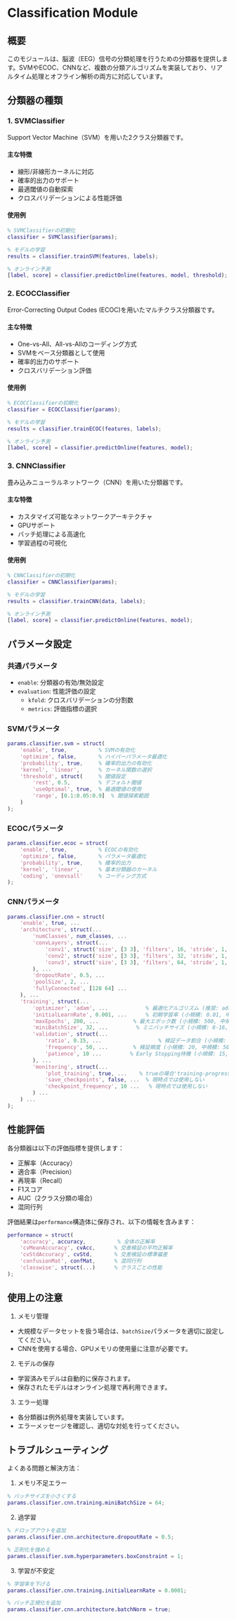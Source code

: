 # Classification Module

## 概要
このモジュールは、脳波（EEG）信号の分類処理を行うための分類器を提供します。SVMやECOC、CNNなど、複数の分類アルゴリズムを実装しており、リアルタイム処理とオフライン解析の両方に対応しています。

## 分類器の種類

### 1. SVMClassifier
Support Vector Machine（SVM）を用いた2クラス分類器です。

#### 主な特徴
- 線形/非線形カーネルに対応
- 確率的出力のサポート
- 最適閾値の自動探索
- クロスバリデーションによる性能評価

#### 使用例
```matlab
% SVMClassifierの初期化
classifier = SVMClassifier(params);

% モデルの学習
results = classifier.trainSVM(features, labels);

% オンライン予測
[label, score] = classifier.predictOnline(features, model, threshold);
```

### 2. ECOCClassifier
Error-Correcting Output Codes (ECOC)を用いたマルチクラス分類器です。

#### 主な特徴
- One-vs-All、All-vs-Allのコーディング方式
- SVMをベース分類器として使用
- 確率的出力のサポート
- クロスバリデーション評価

#### 使用例
```matlab
% ECOCClassifierの初期化
classifier = ECOCClassifier(params);

% モデルの学習
results = classifier.trainECOC(features, labels);

% オンライン予測
[label, score] = classifier.predictOnline(features, model);
```

### 3. CNNClassifier
畳み込みニューラルネットワーク（CNN）を用いた分類器です。

#### 主な特徴
- カスタマイズ可能なネットワークアーキテクチャ
- GPUサポート
- バッチ処理による高速化
- 学習過程の可視化

#### 使用例
```matlab
% CNNClassifierの初期化
classifier = CNNClassifier(params);

% モデルの学習
results = classifier.trainCNN(data, labels);

% オンライン予測
[label, score] = classifier.predictOnline(features, model);
```

## パラメータ設定

### 共通パラメータ
- `enable`: 分類器の有効/無効設定
- `evaluation`: 性能評価の設定
  - `kfold`: クロスバリデーションの分割数
  - `metrics`: 評価指標の選択

### SVMパラメータ
```matlab
params.classifier.svm = struct(
    'enable', true,          % SVMの有効化
    'optimize', false,       % ハイパーパラメータ最適化
    'probability', true,     % 確率的出力の有効化
    'kernel', 'linear',      % カーネル関数の選択
    'threshold', struct(     % 閾値設定
        'rest', 0.5,         % デフォルト閾値
        'useOptimal', true,  % 最適閾値の使用
        'range', [0.1:0.05:0.9]  % 閾値探索範囲
    )
);
```

### ECOCパラメータ
```matlab
params.classifier.ecoc = struct(
    'enable', true,          % ECOCの有効化
    'optimize', false,       % パラメータ最適化
    'probability', true,     % 確率的出力
    'kernel', 'linear',      % 基本分類器のカーネル
    'coding', 'onevsall'     % コーディング方式
);
```

### CNNパラメータ
```matlab
params.classifier.cnn = struct(
    'enable', true, ...
    'architecture', struct(...
        'numClasses', num_classes, ...
        'convLayers', struct(...     
            'conv1', struct('size', [3 3], 'filters', 16, 'stride', 1, 'padding', 'same'), ...
            'conv2', struct('size', [3 3], 'filters', 32, 'stride', 1, 'padding', 'same'), ...
            'conv3', struct('size', [3 3], 'filters', 64, 'stride', 1, 'padding', 'same') ...
        ), ...
        'dropoutRate', 0.5, ...
        'poolSize', 2, ...
        'fullyConnected', [128 64] ...
    ), ...
    'training', struct(...
        'optimizer', 'adam', ...            % 最適化アルゴリズム (推奨: adam, 選択可: sgd, rmsprop, adamax)
        'initialLearnRate', 0.001, ...      % 初期学習率 (小規模: 0.01, 中規模: 0.001, 大規模: 0.0001, データ数<500/500-5000/>5000)
        'maxEpochs', 200, ...           % 最大エポック数 (小規模: 500, 中規模: 200, 大規模: 100, Early Stoppingと併用)
        'miniBatchSize', 32, ...         % ミニバッチサイズ (小規模: 8-16, 中規模: 32-64, 大規模: 64-128, GPU容量に応じて調整)
        'validation', struct(...
            'ratio', 0.15, ...                  % 検証データ割合 (小規模: 0.2, 中規模: 0.15, 大規模: 0.1, 最小検証サンプル数100確保)
            'frequency', 50, ...        % 検証頻度 (小規模: 20, 中規模: 50, 大規模: 100, エポックあたりの検証回数を調整)
            'patience', 10 ...         % Early Stopping待機 (小規模: 15, 中規模: 10, 大規模: 5, オーバーフィット防止)
        ), ...
        'monitoring', struct(...       
            'plot_training', true, ...    % trueの場合'training-progress'、falseの場合'none'
            'save_checkpoints', false, ...  % 現時点では使用しない
            'checkpoint_frequency', 10 ...   % 現時点では使用しない
        ) ...
    ) ...
);
```

## 性能評価

各分類器は以下の評価指標を提供します：
- 正解率（Accuracy）
- 適合率（Precision）
- 再現率（Recall）
- F1スコア
- AUC（2クラス分類の場合）
- 混同行列

評価結果は`performance`構造体に保存され、以下の情報を含みます：
```matlab
performance = struct(
    'accuracy', accuracy,          % 全体の正解率
    'cvMeanAccuracy', cvAcc,      % 交差検証の平均正解率
    'cvStdAccuracy', cvStd,       % 交差検証の標準偏差
    'confusionMat', confMat,      % 混同行列
    'classwise', struct(...)      % クラスごとの性能
);
```

## 使用上の注意

1. メモリ管理
- 大規模なデータセットを扱う場合は、`batchSize`パラメータを適切に設定してください。
- CNNを使用する場合、GPUメモリの使用量に注意が必要です。

2. モデルの保存
- 学習済みモデルは自動的に保存されます。
- 保存されたモデルはオンライン処理で再利用できます。

3. エラー処理
- 各分類器は例外処理を実装しています。
- エラーメッセージを確認し、適切な対処を行ってください。

## トラブルシューティング

よくある問題と解決方法：

1. メモリ不足エラー
```matlab
% バッチサイズを小さくする
params.classifier.cnn.training.miniBatchSize = 64;
```

2. 過学習
```matlab
% ドロップアウトを追加
params.classifier.cnn.architecture.dropoutRate = 0.5;

% 正則化を強める
params.classifier.svm.hyperparameters.boxConstraint = 1;
```

3. 学習が不安定
```matlab
% 学習率を下げる
params.classifier.cnn.training.initialLearnRate = 0.0001;

% バッチ正規化を追加
params.classifier.cnn.architecture.batchNorm = true;
```